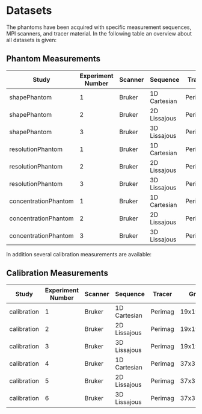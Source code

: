 # Datasets

The phantoms have been acquired with specific measurement sequences, MPI scanners, and tracer material.
In the following table an overview about all datasets is given:

## Phantom Measurements

| Study | Experiment Number | Scanner | Sequence | Tracer |
|---|---|---|---|---|
| shapePhantom | 1 | Bruker | 1D Cartesian | Perimag |
| shapePhantom | 2 | Bruker | 2D Lissajous | Perimag |
| shapePhantom | 3 | Bruker | 3D Lissajous | Perimag |
| resolutionPhantom | 1 | Bruker | 1D Cartesian | Perimag |
| resolutionPhantom | 2 | Bruker | 2D Lissajous | Perimag |
| resolutionPhantom | 3 | Bruker | 3D Lissajous | Perimag |
| concentrationPhantom | 1 | Bruker | 1D Cartesian | Perimag |
| concentrationPhantom | 2 | Bruker | 2D Lissajous | Perimag |
| concentrationPhantom | 3 | Bruker | 3D Lissajous | Perimag |

In addition several calibration measurements are available:

## Calibration Measurements

| Study | Experiment Number | Scanner | Sequence | Tracer | Grid | FoV |
|---|---|---|---|---|---|---|
| calibration | 1 | Bruker | 1D Cartesian | Perimag |19x19x19|38x38x19|
| calibration | 2 | Bruker | 2D Lissajous | Perimag |19x19x19|38x38x19|
| calibration | 3 | Bruker | 3D Lissajous | Perimag |19x19x19|38x38x19|
| calibration | 4 | Bruker | 1D Cartesian | Perimag |37x37x37|37x37x18.5|
| calibration | 5 | Bruker | 2D Lissajous | Perimag |37x37x37|37x37x18.5|
| calibration | 6 | Bruker | 3D Lissajous | Perimag |37x37x37|37x37x18.5|
